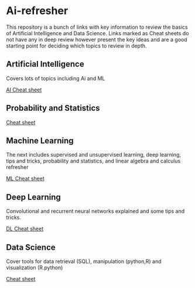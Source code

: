 # Ai-refresher

This repository is a bunch of links with key information to review the basics of Artificial Intelligence and Data Science. Links marked as Cheat sheets do not have any in deep review however present the key ideas and are a good starting point for deciding which topics to review in depth.

## Artificial Intelligence
Covers lots of topics including Ai and ML

[AI Cheat sheet](https://stanford.edu/~shervine/teaching/cs-221/)

## Probability and Statistics

[Cheat sheet](https://stanford.edu/~shervine/teaching/cme-106/)

## Machine Learning
The next includes supervised and unsupervised learning, deep learning, tips and tricks, probability and statistics, and linear algebra and calculus refresher

[ML Cheat sheet](https://stanford.edu/~shervine/teaching/cs-229/)

## Deep Learning
Convolutional and recurrent neural networks explained and some tips and tricks.

[DL Cheat sheet](https://stanford.edu/~shervine/teaching/cs-230/)

## Data Science

Cover tools for data retrieval (SQL), manipulation (python,R)  and visualization (R.python)

[Cheat sheet](https://www.mit.edu/~amidi/teaching/data-science-tools/)


